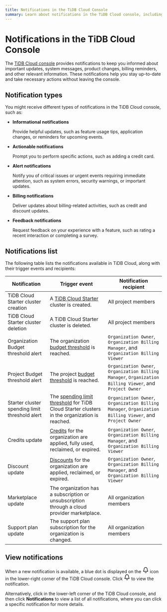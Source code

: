 ```yaml
---
title: Notifications in the TiDB Cloud Console
summary: Learn about notifications in the TiDB Cloud console, including notification types, purposes, and how to view them.
---
```


# Notifications in the TiDB Cloud Console

The [TiDB Cloud console](https://console.tidb.io/signup?provider_source=alicloud) provides notifications to keep you informed about important updates, system messages, product changes, billing reminders, and other relevant information. These notifications help you stay up-to-date and take necessary actions without leaving the console.

## Notification types

You might receive different types of notifications in the TiDB Cloud console, such as:

- **Informational notifications**

    Provide helpful updates, such as feature usage tips, application changes, or reminders for upcoming events.

- **Actionable notifications**

   Prompt you to perform specific actions, such as adding a credit card.

- **Alert notifications**

    Notify you of critical issues or urgent events requiring immediate attention, such as system errors, security warnings, or important updates.

- **Billing notifications**

    Deliver updates about billing-related activities, such as credit and discount updates.

- **Feedback notifications**

    Request feedback on your experience with a feature, such as rating a recent interaction or completing a survey.

## Notifications list

The following table lists the notifications available in TiDB Cloud, along with their trigger events and recipients:

| Notification | Trigger event | Notification recipient |
| --- | --- | --- |
| TiDB Cloud Starter cluster creation | A [TiDB Cloud Starter](/tidb-cloud/select-cluster-tier.md#tidb-cloud-starter) cluster is created. | All project members |
| TiDB Cloud Starter cluster deletion | A TiDB Cloud Starter cluster is deleted. | All project members |
| Organization Budget threshold alert | The organization [budget threshold](/tidb-cloud/tidb-cloud-budget.md) is reached. | `Organization Owner`, `Organization Billing Manager`, and `Organization Billing Viewer` |
| Project Budget threshold alert | The project [budget threshold](/tidb-cloud/tidb-cloud-budget.md) is reached. | `Organization Owner`, `Organization Billing Manager`, `Organization Billing Viewer`, and `Project Owner` |
| Starter cluster spending limit threshold alert | The [spending limit threshold](/tidb-cloud/manage-serverless-spend-limit.md) for TiDB Cloud Starter clusters in the organization is reached. | `Organization Owner`, `Organization Billing Manager`, `Organization Billing Viewer`, and `Project Owner` |
| Credits update | [Credits](/tidb-cloud/tidb-cloud-billing.md#credits) for the organization are applied, fully used, reclaimed, or expired. | `Organization Owner`, `Organization Billing Manager`, and `Organization Billing Viewer` |
| Discount update | [Discounts](/tidb-cloud/tidb-cloud-billing.md#discounts) for the organization are applied, reclaimed, or expired. | `Organization Owner`, `Organization Billing Manager`, and `Organization Billing Viewer` |
| Marketplace update | The organization has a subscription or unsubscription through a cloud provider marketplace. | All organization members |
| Support plan update | The support plan subscription for the organization is changed. | All organization members |

## View notifications

When a new notification is available, a blue dot is displayed on the <svg xmlns="http://www.w3.org/2000/svg" width="20" height="20" fill="none" viewBox="0 0 24 24" stroke-width="2"><path stroke="currentColor" stroke-linecap="round" stroke-linejoin="round" d="M9.354 21c.705.622 1.632 1 2.646 1s1.94-.378 2.646-1M18 8A6 6 0 1 0 6 8c0 3.09-.78 5.206-1.65 6.605-.735 1.18-1.102 1.771-1.089 1.936.015.182.054.252.2.36.133.099.732.099 1.928.099H18.61c1.196 0 1.795 0 1.927-.098.147-.11.186-.179.2-.361.014-.165-.353-.755-1.088-1.936C18.78 13.206 18 11.09 18 8Z" stroke-width="inherit"></path></svg> icon in the lower-right corner of the TiDB Cloud console. Click <svg xmlns="http://www.w3.org/2000/svg" width="20" height="20" fill="none" viewBox="0 0 24 24" stroke-width="2"><path stroke="currentColor" stroke-linecap="round" stroke-linejoin="round" d="M9.354 21c.705.622 1.632 1 2.646 1s1.94-.378 2.646-1M18 8A6 6 0 1 0 6 8c0 3.09-.78 5.206-1.65 6.605-.735 1.18-1.102 1.771-1.089 1.936.015.182.054.252.2.36.133.099.732.099 1.928.099H18.61c1.196 0 1.795 0 1.927-.098.147-.11.186-.179.2-.361.014-.165-.353-.755-1.088-1.936C18.78 13.206 18 11.09 18 8Z" stroke-width="inherit"></path></svg> to view the notification.

Alternatively, click <MDSvgIcon name="icon-top-account-settings" /> in the lower-left corner of the TiDB Cloud console, and then click **Notifications** to view a list of all notifications, where you can click a specific notification for more details.
